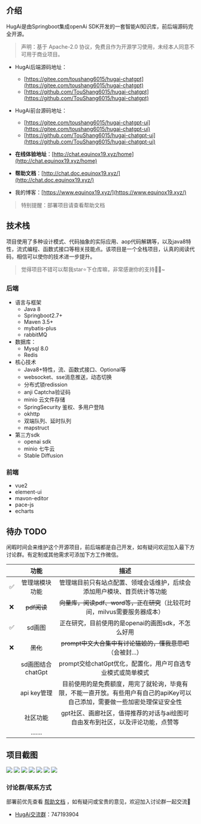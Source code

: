 ## 介绍

HugAi是由Springboot集成openAi SDK开发的一套智能AI知识库，前后端源码完全开源。

> 声明：基于 Apache-2.0 协议，免费且作为开源学习使用，未经本人同意不可用于商业项目。

- HugAi后端源码地址：
    - [https://gitee.com/toushang6015/hugai-chatgpt](https://gitee.com/toushang6015/hugai-chatgpt)
    - [https://github.com/TouShang6015/hugai-chatgpt](https://github.com/TouShang6015/hugai-chatgpt)

- HugAi前台源码地址：
    - [https://gitee.com/toushang6015/hugai-chatgpt-ui](https://gitee.com/toushang6015/hugai-chatgpt-ui)
    - [https://github.com/TouShang6015/hugai-chatgpt-ui](https://github.com/TouShang6015/hugai-chatgpt-ui)
    
- **在线体验地址**：[http://chat.equinox19.xyz/home](http://chat.equinox19.xyz/home)
- **帮助文档**：[http://chat.doc.equinox19.xyz/](http://chat.doc.equinox19.xyz/)


- 我的博客：[https://www.equinox19.xyz/](https://www.equinox19.xyz/)

> 特别提醒：部署项目请查看帮助文档

## 技术栈

项目使用了多种设计模式、代码抽象的实际应用、aop代码解耦等，以及java8特性，流式编程、函数式接口等相关技能点。该项目是一个全栈项目，认真的阅读代码，相信可以使你的技术进一步提升。

> 觉得项目不错可以帮我star⭐下仓库嘛，非常感谢你的支持🧎‍♂️~

### 后端

- 语言与框架
  - Java 8
  - Springboot2.7+
  - Maven 3.5+
  - mybatis-plus
  - rabbitMQ
- 数据库：
  - Mysql 8.0
  - Redis
- 核心技术
  - Java8+特性，流、函数式接口、Optional等
  - websocket、sse消息推送，动态切换
  - 分布式锁redission
  - anji Captcha验证码
  - minio 云文件存储
  - SpringSecurity 鉴权、多用户登陆
  - okhttp
  - 双端队列、延时队列
  - mapstruct
- 第三方sdk
  - openai sdk
  - minio 七牛云
  - Stable Diffusion

### 前端

- vue2
- element-ui
- mavon-editor
- pace-js
- echarts

## 待办 TODO

闲暇时间会来维护这个开源项目，前后端都是自己开发，如有疑问欢迎加入最下方讨论群。有定制或其他需求可添加下方工作微信。

|     |      功能      |                                描述                                 |
| --- | :------------: |:-----------------------------------------------------------------:|
| ✅ | 管理端模块功能 |               管理端目前只有站点配置、领域会话维护，后续会添加用户模块、首页统计等功能                |
| ❌ |    ~~pdf阅读~~ |           ~~向量库，阅读pdf、word等，正在研究~~（比较花时间，milvus需要服务器成本）           |
| ✅ |     sd画图     |                   正在研究，目前使用的是openai的画图sdk，不怎么好用                   |
| ❌ |      ~~黑化~~      |               ~~prompt中文大合集中有讨论猫娘的，懂我意思吧~~（会被封...）                |
| | sd画图结合chatGpt |               prompt交给chatGpt优化，配置化，用户可自选专业模式或简单模式                |
| | api key管理 | 目前使用的是免费额度，用完了就轮询，毕竟有限，不能一直开放。有些用户有自己的apiKey可以自己添加，需要做一些加密处理保证安全性 |
| | 社区功能 |            gpt社区、画廊社区，值得推荐的对话与ai绘图可自由发布到社区，以及评论功能，点赞等             |
|     |    .......     |                                                                   |



## 项目截图

![](http://chat.static.equinox19.xyz/hugai-doc/effect/1693874917258.jpg)
![](http://chat.static.equinox19.xyz/hugai-doc/effect/1693875024839.jpg)
![](http://chat.static.equinox19.xyz/hugai-doc/effect/1694415099833.jpg)
![](http://chat.static.equinox19.xyz/hugai-doc/effect/1693875273399.jpg)
![](http://chat.static.equinox19.xyz/hugai-doc/effect/1691030140010.jpg)
![](http://chat.static.equinox19.xyz/hugai-doc/effect/1691030163684.jpg)
![](http://chat.static.equinox19.xyz/hugai-doc/effect/1691030196637.jpg)

### 讨论群/联系方式

部署前优先查看 [帮助文档](http://chat.doc.equinox19.xyz/) ，如有疑问或宝贵的意见，欢迎加入讨论群一起交流🤤

- [HugAi交流群](http://qm.qq.com/cgi-bin/qm/qr?_wv=1027&k=aMuWiFSF07SRRGAjWoncq37lPo_LhWKL&authKey=A0PnuyDPFwVlgADcH5BDyKbWGhRJ7JnjjcSnSI7bg2RDjxXXkrowqeQEk2Z9x%2B3%2F&noverify=0&group_code=747193904)：747193904
